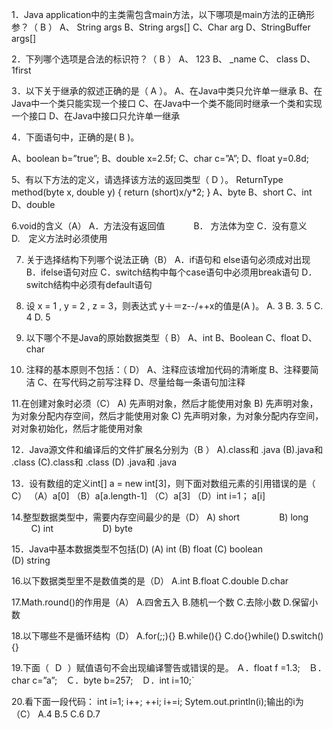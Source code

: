 1．Java application中的主类需包含main方法，以下哪项是main方法的正确形参？（ B ）
A、 String args B、String args[] C、Char arg D、StringBuffer args[]

2．下列哪个选项是合法的标识符？（ B ）
A、 123 B、 _name C、 class D、1first

3．以下关于继承的叙述正确的是（ A ）。
A、在Java中类只允许单一继承
B、在Java中一个类只能实现一个接口
C、在Java中一个类不能同时继承一个类和实现一个接口
D、在Java中接口只允许单一继承

4．下面语句中，正确的是( B )。

A、boolean b=”true”;
B、double x=2.5f;
C、char c=”A”;
D、float y=0.8d;

5、有以下方法的定义，请选择该方法的返回类型（ D ）。
ReturnType method(byte x, double y)
{
return (short)x/y*2;
}
A、byte B、short C、int D、double

6.void的含义（A）
  A．方法没有返回值　　　 B． 方法体为空
  C．没有意义　　　　 D.　定义方法时必须使用

7. 关于选择结构下列哪个说法正确（B）
   A．if语句和 else语句必须成对出现
   B．ifelse语句对应
   C．switch结构中每个case语句中必须用break语句
   D．switch结构中必须有default语句

8. 设 x = 1 , y = 2 , z = 3，则表达式 y＋＝z--/++x的值是(A )。
    A. 3        B. 3. 5 
C. 4        D. 5

9. 以下哪个不是Java的原始数据类型（ B）
   A、int  B、Boolean  C、float  D、char

10. 注释的基本原则不包括：（ D）
   A、注释应该增加代码的清晰度
   B、注释要简洁
   C、在写代码之前写注释
   D、尽量给每一条语句加注释

11.在创建对象时必须（C）
A) 先声明对象，然后才能使用对象
B) 先声明对象，为对象分配内存空间，然后才能使用对象
C) 先声明对象，为对象分配内存空间，对对象初始化，然后才能使用对象

12．Java源文件和编译后的文件扩展名分别为（B ）
A).class和 .java (B).java和 .class (C).class和 .class (D) .java和 .java

13．设有数组的定义int[] a = new int[3]，则下面对数组元素的引用错误的是（ C）
（A）a[0] （B）a[a.length-1] （C）a[3] （D）int i=1； a[i]

14.整型数据类型中，需要内存空间最少的是（D）
A) short                B) long                C) int                    D) byte

15．Java中基本数据类型不包括(D)
(A) int
(B) float
(C) boolean               
(D) string

16.以下数据类型里不是数值类的是（D）
A.int     B.float    C.double   D.char

17.Math.round()的作用是（A）
A.四舍五入   B.随机一个数    C.去除小数  D.保留小数

18.以下哪些不是循环结构（D）
A.for(;;){}     B.while(){}       C.do{}while()    D.switch(){}

19.下面（  Ｄ  ）赋值语句不会出现编译警告或错误的是。
Ａ．float f =1.3;　Ｂ．char c=”a”;　Ｃ．byte b=257;　Ｄ．int i=10;`

20.看下面一段代码：
int i=1;
i++;
++i;
i+=i;
Sytem.out.println(i);输出的i为（C）
A.4    B.5    C.6   D.7


